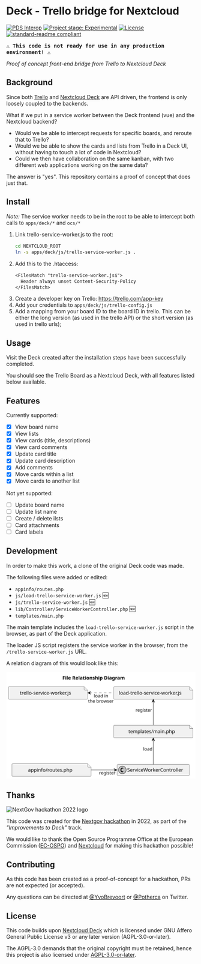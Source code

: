 # Deck - Trello bridge for Nextcloud

[![PDS Interop][muze-shield]][muze-site]
[![Project stage: Experimental][project-stage-badge: Experimental]][project-stage-page]
[![License][license-shield]][license-link]
[![standard-readme compliant][standard-readme-shield]][standard-readme-link]

<kbd>**⚠ This code is not ready for use in any production environment! ⚠**</kbd>

_Proof of concept front-end bridge from Trello to Nextcloud Deck_

## Background

Since both [Trello](https://trello.com) and [Nextcloud Deck](https://apps.nextcloud.com/apps/deck) are API driven, the frontend is only loosely coupled to the backends.

What if we put in a service worker between the Deck frontend (vue) and the Nextcloud backend? 

- Would we be able to intercept requests for specific boards, and reroute that to Trello?
- Would we be able to show the cards and lists from Trello in a Deck UI, without having to touch a lot of code in Nextcloud?
- Could we then have collaboration on the same kanban, with two different web applications working on the same data?

The answer is "yes". This repository contains a proof of concept that does just that.

## Install

*Note:* The service worker needs to be in the root to be able to intercept both calls to `apps/deck/*` and `ocs/*`

1. Link trello-service-worker.js to the root:
    ```sh
    cd NEXTCLOUD_ROOT
    ln -s apps/deck/js/trello-service-worker.js .
    ```
2. Add this to the .htaccess:
    ```apacheconf
    <FilesMatch "trello-service-worker.js$">
      Header always unset Content-Security-Policy
    </FilesMatch>
    ```
3. Create a developer key on Trello: https://trello.com/app-key
4. Add your credentials to `apps/deck/js/trello-config.js`
5. Add a mapping from your board ID to the board ID in trello. This can be either the long version (as used in the trello API) or the short version (as used in trello urls);

## Usage

Visit the Deck created after the installation steps have been successfully completed.

You should see the Trello Board as a Nextcloud Deck, with all features listed below available.

## Features

Currently supported:

- [x] View board name
- [x] View lists
- [x] View cards (title, descriptions)
- [x] View card comments
- [x] Update card title
- [x] Update card description
- [x] Add comments
- [x] Move cards within a list
- [x] Move cards to another list

Not yet supported:

- [ ] Update board name
- [ ] Update list name
- [ ] Create / delete ilsts
- [ ] Card attachments
- [ ] Card labels

## Development

In order to make this work, a clone of the original Deck code was made.

The following files were added or edited:

- `appinfo/routes.php`
- `js/load-trello-service-worker.js` 🆕
- `js/trello-service-worker.js` 🆕
- `lib/Controller/ServiceWorkerController.php` 🆕
- `templates/main.php`

The main template includes the `load-trello-service-worker.js` script in the browser, as part of the Deck application.

The loader JS script registers the service worker in the browser, from the `/trello-service-worker.js` URL.

A relation diagram of this would look like this:

![File relationship diagram](docs/file-relationship-diagram.svg)

## Thanks

![NextGov hackathon 2022 logo](https://eventornado-files.ams3.cdn.digitaloceanspaces.com/events/182/6gOrCCJs4Goq9Qcscnw4dCtifEsdLxRcedU19mQn_large.jpeg)

This code was created for the [Nextgov hackathon](https://nextgov-hackathon.eu/) in 2022, as part of the _"Improvements to Deck"_ track.

We would like to thank the Open Source Programme Office at the European Commission ([EC-OSPO](https://joinup.ec.europa.eu/collection/ec-ospo)) and [Nextcloud](https://nextcloud.com/) for making this hackathon possible!

## Contributing

As this code has been created as a proof-of-concept for a hackathon, PRs are not expected (or accepted).

Any questions can be directed at [@YvoBrevoort](https://twitter.com/YvoBrevoort) or [@Potherca](https://twitter.com/Potherca) on Twitter.

## License

This code builds upon [Nextcloud Deck](https://github.com/nextcloud/deck) which is licensed under GNU Affero General Public License v3 or any later version (AGPL-3.0-or-later).

The AGPL-3.0 demands that the original copyright must be retained, hence this project is also licensed under [AGPL-3.0-or-later][license-link].

[license-link]: ./LICENSE
[license-shield]: https://img.shields.io/github/license/muze-nl/nextcloud-deck-trello-bridge.svg
[muze-shield]: https://img.shields.io/badge/%7BU%7D-Muze-BF1E2E.svg?labelColor=BF1E2E
[muze-site]: https://www.muze.nl/
[project-stage-badge: Experimental]: https://img.shields.io/badge/Project%20Stage-Experimental-yellow.svg
[project-stage-page]: https://blog.pother.ca/project-stages/
[standard-readme-link]: https://github.com/RichardLitt/standard-readme
[standard-readme-shield]: https://img.shields.io/badge/-Standard%20Readme-brightgreen.svg
